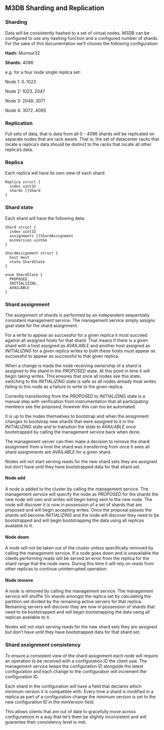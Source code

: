 ## M3DB Sharding and Replication

### Sharding

Data will be consistently hashed to a set of virtual nodes.  M3DB can be configured to use any hashing function and a configured number of shards.  For the sake of this documentation we’ll choose the following configuration:

**Hash:** Murmur32

**Shards:** 4096

e.g. for a four node single replica set:

Node 1: 0..1023

Node 2: 1023..2047

Node 3: 2048..3071

Node 4: 3072..4095

### Replication

Full sets of data, that is data from all 0 - 4096 shards will be replicated on separate nodes that are rack aware.  That is, the set of datacenter racks that locate a replica’s data should be distinct to the racks that locate all other replica’s data.

### Replica

Each replica will have its own view of each shard:

```
Replica struct {
  index uint32
  shards []Shard
}
```

### Shard state

Each shard will have the following data:

```
Shard struct {
  index uint32
  assignments []ShardAssignment
  minVersion uint64 
}

ShardAssignment struct {
  host Host
  state ShardState 
}

enum ShardState {
  PROPOSED,
  INITIALIZING, 
  AVAILABLE
}
```

### Shard assignment

The assignment of shards is performed by an independent sequentially consistent management service.  The management service simply assigns goal state for the shard assignment. 

For a write to appear as successful for a given replica it must succeed against all assigned hosts for that shard.  That means if there is a given shard with a host assigned as *AVAILABLE* and another host assigned as *INITIALIZING* for a given replica writes to both these hosts must appear as successful to appear as successful to that given replica. 

When a change is made the node receiving ownership of a shard is assigned to the shard in the *PROPOSED* state.  At this point in time it will begin taking writes.  This ensures that once all nodes see this state, switching to the *INITIALIZING* state is safe as all nodes already treat writes failing to this node as a failure to write to the given replica.

Currently transitioning from the *PROPOSED* to *INITIALIZING* state is a manual step with verification from instrumentation that all participating members see the proposed, however this can too be automated.

It is up to the nodes themselves to bootstrap and when the assignment changes to bootstrap new shards that were assigned to it in the *INITIALIZING* state and to transition the state to *AVAILABLE* once bootstrapped by calling the management service back when done. 

The management server can then make a decision to remove the shard assignment from a host the shard was transferring from once it sees all shard assignments are *AVAILABLE* for a given shard.

Nodes will not start serving reads for the new shard sets they are assigned but don’t have until they have bootstrapped data for that shard set.

#### Node add

A node is added to the cluster by calling the management service.  The management service will specify the node as *PROPOSED* for the shards the new node will own and writes will begin being sent to the new node.  The node will discover it is now in possession of a set of shards that are proposed and will begin accepting writes.  Once the proposal passes the shards will become *INITIALIZING* and the node will discover they need to be bootstrapped  and will begin bootstrapping the data using all replicas available to it.

#### Node down

A node will not be taken out of the cluster unless specifically removed by calling the management service.  If a node goes down and is unavailable the clients performing reads will be served an error from the replica for the shard range that the node owns.  During this time it will rely on reads from other replicas to continue uninterrupted operation.

#### Node remove

A node is removed by calling the management service.  The management service will shuffle 1/n shards amongst the replica set by calculating the partition set divided by the remaining active servers for that replica.  Remaining servers will discover they are now in possession of shards that need to be bootstrapped and will begin bootstrapping the data using all replicas available to it.

Nodes will not start serving reads for the new shard sets they are assigned but don’t have until they have bootstrapped data for that shard set.

### Shard assignment consistency

To ensure a consistent view of the shard assignment each node will require an operation to be received with a configuration ID the client saw.  The management service keeps the configuration ID alongside the latest configuration and each change to the configuration will increment the configuration ID.  

Each shard in the configuration will have a field that declares which minimum version it is compatible with.  Every time a shard is modified in a replica as part of a configuration change the minimum version is set to the new configuration ID in the minVersion field. 

This allows clients that are out of date to gracefully move across configurations in a way that let’s them be slightly inconsistent and will guarantee their consistency level is met.

